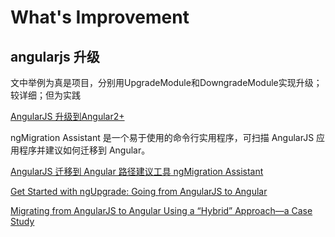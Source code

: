 # What's Improvement

## angularjs 升级

文中举例为真是项目，分别用UpgradeModule和DowngradeModule实现升级；较详细；但为实践

[AngularJS 升级到Angular2+](https://blog.csdn.net/chuachua66/article/details/79774516)

ngMigration Assistant 是一个易于使用的命令行实用程序，可扫描 AngularJS 应用程序并建议如何迁移到 Angular。

[AngularJS 迁移到 Angular 路径建议工具 ngMigration Assistant](https://www.oschina.net/p/ngmigration-assistant)

[Get Started with ngUpgrade: Going from AngularJS to Angular](https://scotch.io/tutorials/get-started-with-ngupgrade-going-from-angularjs-to-angular)

[Migrating from AngularJS to Angular Using a “Hybrid” Approach—a Case Study](https://www.monterail.com/blog/angularjs-angular-migration-hybrid)